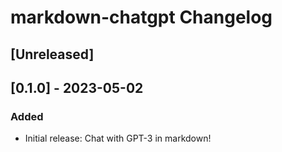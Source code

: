 <!-- Keep a Changelog guide -> https://keepachangelog.com -->

# markdown-chatgpt Changelog

## [Unreleased]

## [0.1.0] - 2023-05-02

### Added

- Initial release: Chat with GPT-3 in markdown!
